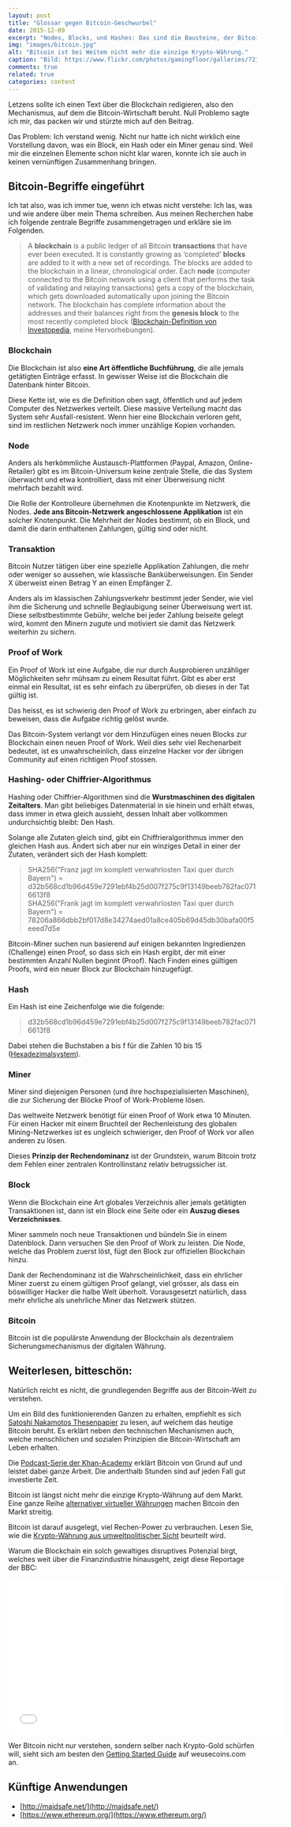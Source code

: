 ```yaml
---
layout: post
title: "Glossar gegen Bitcoin-Geschwurbel"
date: 2015-12-09
excerpt: "Nodes, Blocks, und Hashes: Das sind die Bausteine, der Bitcoin-Ökonomie. Es sind auch Bausteine, die für mich lange nur Bahnhof bedeuteten. Ein Klärungsversuch."
img: "images/bitcoin.jpg"
alt: "Bitcoin ist bei Weitem nicht mehr die einzige Krypto-Währung."
caption: "Bild: https://www.flickr.com/photos/gamingfloor/galleries/72157638888166706/#photo_11297228794"
comments: true
related: true
categories: content
---
```


Letzens sollte ich einen Text über die Blockchain redigieren, also den Mechanismus, auf dem die Bitcoin-Wirtschaft beruht. Null Problemo sagte ich mir, das packen wir und stürzte mich auf den Beitrag.

Das Problem: Ich verstand wenig. Nicht nur hatte ich nicht wirklich eine Vorstellung davon, was ein Block, ein Hash oder ein Miner genau sind. Weil mir die einzelnen Elemente schon nicht klar waren, konnte ich sie auch in keinen vernünftigen Zusammenhang bringen.

## Bitcoin-Begriffe eingeführt

Ich tat also, was ich immer tue, wenn ich etwas nicht verstehe: Ich las, was und wie andere über mein Thema schreiben. Aus meinen Recherchen habe ich folgende zentrale Begriffe zusammengetragen und erkläre sie im Folgenden.

> A **blockchain** is a public ledger of all Bitcoin **transactions** that have ever been executed. It is constantly growing as ‘completed’ **blocks** are added to it with a new set of recordings. The blocks are added to the blockchain in a linear, chronological order. Each **node** (computer connected to the Bitcoin network using a client that performs the task of validating and relaying transactions) gets a copy of the blockchain, which gets downloaded automatically upon joining the Bitcoin network. The blockchain has complete information about the addresses and their balances right from the **genesis block** to the most recently completed block ([Blockchain-Definition von Investopedia](http://www.investopedia.com/terms/b/blockchain.asp), meine Hervorhebungen).

### Blockchain

Die Blockchain ist also **eine Art öffentliche Buchführung**, die alle jemals getätigten Einträge erfasst. In gewisser Weise ist die Blockchain die Datenbank hinter Bitcoin.

Diese Kette ist, wie es die Definition oben sagt, öffentlich und auf jedem Computer des Netzwerkes verteilt. Diese massive Verteilung macht das System sehr Ausfall-resistent. Wenn hier eine Blockchain verloren geht, sind im restlichen Netzwerk noch immer unzählige Kopien vorhanden.

### Node

Anders als herkömmliche Austausch-Plattformen (Paypal, Amazon, Online-Retailer) gibt es im Bitcoin-Universum keine zentrale Stelle, die das System überwacht und etwa kontrolliert, dass mit einer Überweisung nicht mehrfach bezahlt wird.

Die Rolle der Kontrolleure übernehmen die Knotenpunkte im Netzwerk, die Nodes. **Jede ans Bitcoin-Netzwerk angeschlossene Applikation** ist ein solcher Knotenpunkt. Die Mehrheit der Nodes bestimmt, ob ein Block, und damit die darin enthaltenen Zahlungen, gültig sind oder nicht.

### Transaktion 

Bitcoin Nutzer tätigen über eine spezielle Applikation Zahlungen, die mehr oder weniger so aussehen, wie klassische Banküberweisungen. Ein Sender X überweist einen Betrag Y an einen Empfänger Z.

Anders als im klassischen Zahlungsverkehr bestimmt jeder Sender, wie viel ihm die Sicherung und schnelle Beglaubigung seiner Überweisung wert ist. Diese selbstbestimmte Gebühr, welche bei jeder Zahlung beiseite gelegt wird, kommt den Minern zugute und motiviert sie damit das Netzwerk weiterhin zu sichern.

### Proof of Work 

Ein Proof of Work ist eine Aufgabe, die nur durch Ausprobieren unzähliger Möglichkeiten sehr mühsam zu einem Resultat führt. Gibt es aber erst einmal ein Resultat, ist es sehr einfach zu überprüfen, ob dieses in der Tat gültig ist.

Das heisst, es ist schwierig den Proof of Work zu erbringen, aber einfach zu beweisen, dass die Aufgabe richtig gelöst wurde. 

Das Bitcoin-System verlangt vor dem Hinzufügen eines neuen Blocks zur Blockchain einen neuen Proof of Work. Weil dies sehr viel Rechenarbeit bedeutet, ist es unwahrscheinlich, dass einzelne Hacker vor der übrigen Community auf einen richtigen Proof stossen.

### Hashing- oder Chiffrier-Algorithmus 

Hashing oder Chiffrier-Algorithmen sind die **Wurstmaschinen des digitalen Zeitalters**. Man gibt beliebiges Datenmaterial in sie hinein und erhält etwas, dass immer in etwa gleich aussieht, dessen Inhalt aber vollkommen undurchsichtig bleibt: Den Hash. 

Solange alle Zutaten gleich sind, gibt ein Chiffrieralgorithmus immer den gleichen Hash aus. Ändert sich aber nur ein winziges Detail in einer der Zutaten, verändert sich der Hash komplett:

> SHA256("Franz jagt im komplett verwahrlosten Taxi quer durch Bayern") = 
d32b568cd1b96d459e7291ebf4b25d007f275c9f13149beeb782fac0716613f8   
SHA256("Frank jagt im komplett verwahrlosten Taxi quer durch Bayern") = 
78206a866dbb2bf017d8e34274aed01a8ce405b69d45db30bafa00f5eeed7d5e

Bitcoin-Miner suchen nun basierend auf einigen bekannten Ingredienzen (Challenge) einen Proof, so dass sich ein Hash ergibt, der mit einer bestimmten Anzahl Nullen beginnt (Proof). Nach Finden eines gültigen Proofs, wird ein neuer Block zur Blockchain hinzugefügt. 


### Hash

Ein Hash ist eine Zeichenfolge wie die folgende:

> d32b568cd1b96d459e7291ebf4b25d007f275c9f13149beeb782fac0716613f8

Dabei stehen die Buchstaben a bis f für die Zahlen 10 bis 15 ([Hexadezimalsystem](https://www.wikiwand.com/de/Hexadezimalsystem)).

### Miner

Miner sind diejenigen Personen (und ihre hochspezialisierten Maschinen), die zur Sicherung der Blöcke Proof of Work-Probleme lösen.

Das weltweite Netzwerk benötigt für einen Proof of Work etwa 10 Minuten. Für einen Hacker mit einem Bruchteil der Rechenleistung des globalen Mining-Netzwerkes ist es ungleich schwieriger, den Proof of Work vor allen anderen zu lösen.

Dieses **Prinzip der Rechendominanz** ist der Grundstein, warum Bitcoin trotz dem Fehlen einer zentralen Kontrollinstanz relativ betrugssicher ist.


### Block

Wenn die Blockchain eine Art globales Verzeichnis aller jemals getätigten Transaktionen ist, dann ist ein Block eine Seite oder ein **Auszug dieses Verzeichnisses**.

Miner sammeln noch neue Transaktionen und bündeln Sie in einem Datenblock. Dann versuchen Sie den Proof of Work zu leisten. Die Node, welche das Problem zuerst löst, fügt den Block zur offiziellen Blockchain hinzu.

Dank der Rechendominanz ist die Wahrscheinlichkeit, dass ein ehrlicher Miner zuerst zu einem gültigen Proof gelangt, viel grösser, als dass ein böswilliger Hacker die halbe Welt überholt. Vorausgesetzt natürlich, dass mehr ehrliche als unehrliche Miner das Netzwerk stützen.


### Bitcoin

Bitcoin ist die populärste Anwendung der Blockchain als dezentralem Sicherungsmechanismus der digitalen Währung. 


## Weiterlesen, bitteschön:

Natürlich reicht es nicht, die grundlegenden Begriffe aus der Bitcoin-Welt zu verstehen.

Um ein Bild des funktionierenden Ganzen zu erhalten, empfiehlt es sich [Satoshi Nakamotos Thesenpapier](https://bitcoin.org/bitcoin.pdf) zu lesen, auf welchem das heutige Bitcoin beruht. Es erklärt neben den technischen Mechanismen auch, welche menschlichen und sozialen Prinzipien die Bitcoin-Wirtschaft am Leben erhalten.

Die [Podcast-Serie der Khan-Academy](https://www.khanacademy.org/economics-finance-domain/core-finance/money-and-banking/bitcoin/) erklärt Bitcoin von Grund auf und leistet dabei ganze Arbeit. Die anderthalb Stunden sind auf jeden Fall gut investierte Zeit.

Bitcoin ist längst nicht mehr die einzige Krypto-Währung auf dem Markt. Eine ganze Reihe [alternativer virtueller Währungen](http://www.welivesecurity.com/2015/03/05/five-alternatives-bitcoin/) machen Bitcoin den Markt streitig. 

Bitcoin ist darauf ausgelegt, viel Rechen-Power zu verbrauchen. Lesen Sie, wie die [Krypto-Währung aus umweltpolitischer Sicht](http://bitcoin.stackexchange.com/questions/2455/what-is-the-ecological-effect-of-increase-work-for-the-bitcoin-chain) beurteilt wird.

Warum die Blockchain ein solch gewaltiges disruptives Potenzial birgt, welches weit über die Finanzindustrie hinausgeht, zeigt diese Reportage der BBC:

<div class="frame">
    <iframe width="560" height="315" src="/loader.gif" data-layzr="https://www.youtube.com/embed/2ky3mDUoh74" frameborder="0" allowfullscreen></iframe>
</div>

Wer Bitcoin nicht nur verstehen, sondern selber nach Krypto-Gold schürfen will, sieht sich am besten den [Getting Started Guide](https://www.weusecoins.com/en/mining-guide/) auf weusecoins.com an.

## Künftige Anwendungen

- [http://maidsafe.net/](http://maidsafe.net/)
- [https://www.ethereum.org/](https://www.ethereum.org/)


